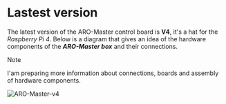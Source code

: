 # Lastest version

The latest version of the ARO-Master control board is **V4**, it's a hat for the _Raspberry Pi 4_.
Below is a diagram that gives an idea of ​​the hardware components of the ***ARO-Master box*** and their connections.

> [!NOTE]
> I'am preparing more information about connections, boards and assembly of hardware components.


![ARO-Master-v4](https://github.com/user-attachments/assets/f6c96878-62b6-4e2d-afa1-47d657b6b04a)

